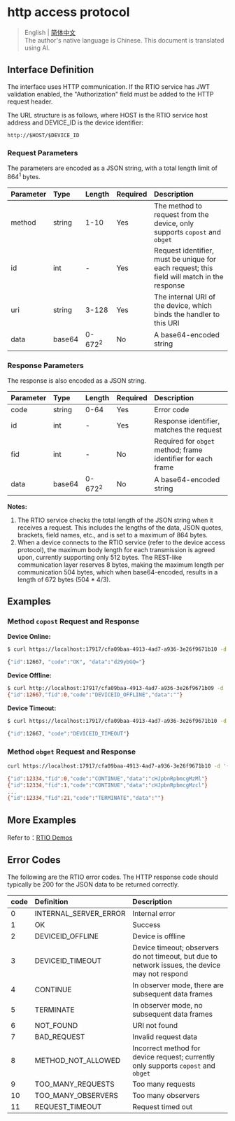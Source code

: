 # http access protocol

> English | [简体中文](./cn/http_access_protocol.md)  
> The author's native language is Chinese. This document is translated using AI.

## Interface Definition

The interface uses HTTP communication. If the RTIO service has JWT validation enabled, the "Authorization" field must be added to the HTTP request header.

The URL structure is as follows, where HOST is the RTIO service host address and DEVICE_ID is the device identifier:

```text
http://$HOST/$DEVICE_ID
```

### Request Parameters

The parameters are encoded as a JSON string, with a total length limit of 864$^{1}$ bytes.

| Parameter | Type   | Length | Required | Description |
|:----------|:-------|:-------|:---------|:------------|
| method    | string | 1-10   | Yes      | The method to request from the device, only supports `copost` and `obget` |
| id        | int    | -      | Yes      | Request identifier, must be unique for each request; this field will match in the response |
| uri       | string | 3-128  | Yes      | The internal URI of the device, which binds the handler to this URI |
| data      | base64 | 0-672$^{2}$ | No       | A base64-encoded string |

### Response Parameters

The response is also encoded as a JSON string.

| Parameter | Type   | Length | Required | Description |
|:----------|:-------|:-------|:---------|:------------|
| code      | string | 0-64   | Yes      | Error code |
| id        | int    | -      | Yes      | Response identifier, matches the request |
| fid       | int    | -      | No       | Required for `obget` method; frame identifier for each frame |
| data      | base64 | 0-672$^{2}$ | No       | A base64-encoded string |

**Notes:**

1. The RTIO service checks the total length of the JSON string when it receives a request. This includes the lengths of the data, JSON quotes, brackets, field names, etc., and is set to a maximum of 864 bytes.
2. When a device connects to the RTIO service (refer to the device access protocol), the maximum body length for each transmission is agreed upon, currently supporting only 512 bytes. The REST-like communication layer reserves 8 bytes, making the maximum length per communication 504 bytes, which when base64-encoded, results in a length of 672 bytes (504 * 4/3).

## Examples

### Method `copost` Request and Response

**Device Online:**

```sh
$ curl https://localhost:17917/cfa09baa-4913-4ad7-a936-3e26f9671b10 -d '{"method":"copost", "uri":"/greeter","id":12667,"data":"c3RhcnQ="}' 

{"id":12667, "code":"OK", "data":"d29ybGQ="}
```

**Device Offline:**

```sh
$ curl http://localhost:17917/cfa09baa-4913-4ad7-a936-3e26f9671b09 -d '{"method":"copost", "uri":"/greeter","id":12667,"data":"aGVsbG8="}'
{"id":12667,"fid":0,"code":"DEVICEID_OFFLINE","data":""}
```

**Device Timeout:**

```sh
$ curl https://localhost:17917/cfa09baa-4913-4ad7-a936-3e26f9671b10 -d '{"method":"copost", "uri":"/greeter","id":12667,"data":"c3RhcnQ="}' 

{"id":12667, "code":"DEVICEID_TIMEOUT"}
```

### Method `obget` Request and Response

```sh
curl https://localhost:17917/cfa09baa-4913-4ad7-a936-3e26f9671b10 -d '{"method":"obget", "uri":"/greeter","id":12667,"data":"c3RhcnQ="}' 

{"id":12334,"fid":0,"code":"CONTINUE","data":"cHJpbnRpbmcgMzMl"}
{"id":12334,"fid":1,"code":"CONTINUE","data":"cHJpbnRpbmcgMzcl"}
...
{"id":12334,"fid":21,"code":"TERMINATE","data":""}
```

## More Examples

Refer to：[RTIO Demos](./rtio_demos.md)

## Error Codes

The following are the RTIO error codes. The HTTP response code should typically be 200 for the JSON data to be returned correctly.

| code | Definition                 | Description                      |
|:-----|:---------------------------|:---------------------------------|
| 0    | INTERNAL_SERVER_ERROR      | Internal error                   |
| 1    | OK                         | Success                          |
| 2    | DEVICEID_OFFLINE          | Device is offline                |
| 3    | DEVICEID_TIMEOUT          | Device timeout; observers do not timeout, but due to network issues, the device may not respond |
| 4    | CONTINUE                   | In observer mode, there are subsequent data frames |
| 5    | TERMINATE                  | In observer mode, no subsequent data frames |
| 6    | NOT_FOUND                  | URI not found                    |
| 7    | BAD_REQUEST                | Invalid request data             |
| 8    | METHOD_NOT_ALLOWED         | Incorrect method for device request; currently only supports `copost` and `obget` |
| 9    | TOO_MANY_REQUESTS          | Too many requests                |
| 10   | TOO_MANY_OBSERVERS         | Too many observers               |
| 11   | REQUEST_TIMEOUT            | Request timed out                |
